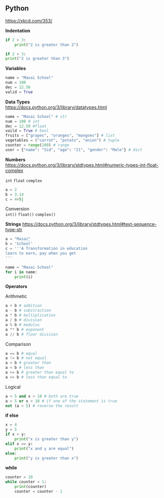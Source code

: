 ## Python

https://xkcd.com/353/

**Indentation**

```python
if 2 > 3:
    print("2 is greater than 2")

if 2 > 3:
print("2 is greater than 3")
```

**Variables**

```python
name = "Masai School"
num = 100
dec = 12.50
valid = True
```

**Data Types**  
https://docs.python.org/3/library/datatypes.html

```python
name = "Masai School" # str
num = 100 # int
dec = 12.50 #float
vaild = True # bool
fruits = ["grapes", "oranges", "mangoes"] # list
vegetables = ("carrot", "potato", "onion") # tuple
counter = range(100) # range
user = {"name": "Sid", "age": "21", "gender": "Male"} # dict
```

**Numbers**  
https://docs.python.org/3/library/stdtypes.html#numeric-types-int-float-complex

`int` `float` `complex`
```python
a = 2
b = 3.14
c = 4+5j
```

Conversion  
`int()` `float()` `complex()`

**Strings**
https://docs.python.org/3/library/stdtypes.html#text-sequence-type-str

```python
a = "Masai"
b = 'School'
c = '''A Transformation in education
learn to earn, pay when you get
'''
```
```python
name = "Masai School"
for i in name:
	print(i)
```

**Operators**

Arithmetic

```python
a + b # addition
a - b # substraction
a * b # multiplication
a / b # division
a % b # modulus
a ** b # exponent
a // b # floor division
```

Comparison

```python
a == b # equal
a != b # not equal
a > b # greater than
a < b # less than
a >= b # greater than equal to
a <= b # less than equal to
```

Logical

```python
a < 5 and x > 10 # both are true
a < 5 or x < 10 # if one of the statement is true
not (a < 5) # reverse the result
```

**if else**

```python
x = 4
y = 5
if x > y:
    print("x is greater than y")
elif x == y:
    print("x and y are equal")
else:
    print("y is greater than x")
```

**while**

```python
counter = 10
while counter < 1:
    print(counter)
    counter = counter - 1
```